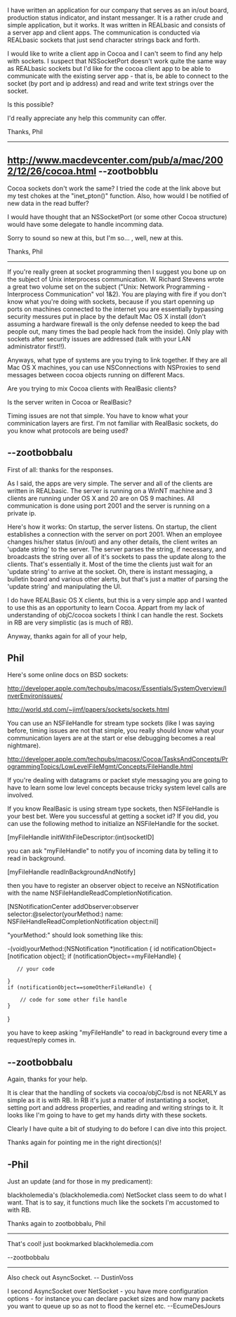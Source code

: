 I have written an application for our company  that serves as an in/out board, production status indicator, and instant messanger.  It is a rather crude and simple application, but it works.  It was written in REALbasic and consists of a server app and client apps.  The communication is conducted via REALbasic sockets that just send character strings back and forth.

I would like to write a client app in Cocoa and I can't seem to find any help with sockets.  I suspect that NSSocketPort doesn't work quite the same way as REALbasic sockets but I'd like for the cocoa client app to be able to communicate with the existing server app - that is, be able to connect to the socket (by port and ip address) and read and write text strings over the socket.

Is this possible?

I'd really appreciate any help this community can offer.

Thanks,
Phil

----

http://www.macdevcenter.com/pub/a/mac/2002/12/26/cocoa.html
--zootbobblu
----
Cocoa sockets don't work the same?  I tried the code at the link above but my test chokes at the "inet_pton()" function.  Also, how would I be notified of new data in the read buffer?

I would have thought that an NSSocketPort (or some other Cocoa structure) would have some delegate to handle incomming data.

Sorry to sound so new at this, but I'm so... , well, new at this.

Thanks,
Phil

----

If you're really green at socket programming then I suggest you bone up on the subject of Unix interprocess communication. W. Richard Stevens wrote a great two volume set on the subject ("Unix: Network Programming - Interprocess Communication" vol 1&2). You are playing with fire if you don't know what you're doing with sockets, because if you start openning up ports on machines connected to the internet you are essentially bypassing security messures put in place by the default Mac OS X install (don't assuming a hardware firewall is the only defense needed to keep the bad people out, many times the bad people hack from the inside). Only play with sockets after security issues are addressed (talk with your LAN administrator first!!). 

Anyways, what type of systems are you trying to link together. If they are all Mac OS X machines, you can use NSConnections with NSProxies to send messages between cocoa objects running on different Macs.

Are you trying to mix Cocoa clients with RealBasic clients?

Is the server writen in Cocoa or RealBasic?

Timing issues are not that simple. You have to know what your comminication layers are first. I'm not familiar with RealBasic sockets, do you know what protocols are being used?

--zootbobbalu
----
First of all:  thanks for the responses.

As I said, the apps are very simple.  The server and all of the clients are written in REALbasic.  The server is running on a WinNT machine and 3 clients are running under OS X  and 20 are on OS 9 machines.  All communication is done using port 2001 and the server is running on a private ip.

Here's how it works:  On startup, the server listens.  On startup, the client establishes a connection with the server on port 2001. When an employee changes his/her status (in/out) and any other details, the client writes an 'update string' to the server.  The server parses the string, if necessary, and broadcasts the string over all of it's sockets  to pass the update along to the clients.  That's essentially it.  Most of the time the clients just wait for an 'update string' to arrive at the socket.  Oh, there is instant messaging, a bulletin board and various other alerts, but that's just a matter of parsing the 'update string' and manipulating the UI.

I do have REALBasic OS X clients, but this is a very simple app and I wanted to use this as an opportunity to learn Cocoa.  Appart from my lack of understanding of objC/cocoa sockets I think I can handle the rest.  Sockets in RB are very simplistic (as is much of RB).

Anyway, thanks again for all of your help,

Phil
----

Here's some online docs on BSD sockets:

http://developer.apple.com/techpubs/macosx/Essentials/SystemOverview/InverEnvironissues/

http://world.std.com/~jimf/papers/sockets/sockets.html


You can use an NSFileHandle for stream type sockets (like I was saying before, timing issues are not that simple, you really should know what your communication layers are at the start or else debugging becomes a real nightmare). 

http://developer.apple.com/techpubs/macosx/Cocoa/TasksAndConcepts/ProgrammingTopics/LowLevelFileMgmt/Concepts/FileHandle.html

If you're dealing with datagrams or packet style messaging you are going to have to learn some low level concepts because tricky system level calls are involved. 

If you know RealBasic is using stream type sockets, then NSFileHandle is your best bet. Were you successful at getting a socket id? If you did, you can use the following method to initialize an NSFileHandle for the socket.

[myFileHandle initWithFileDescriptor:(int)socketID]

you can ask "myFileHandle" to notify you of incoming data by telling it to read in background.

[myFileHandle readInBackgroundAndNotify]

then you have to register an observer object to receive an NSNotification with the name   NSFileHandleReadCompletionNotification. 

    
[NSNotificationCenter addObserver:observer 
                                  selector:@selector(yourMethod:) 
                                  name:  NSFileHandleReadCompletionNotification 
                                  object:nil]


"yourMethod:" should look something like this:

    
-(void)yourMethod:(NSNotification *)notification {
   id notificationObject=[notification object];
   if (notificationObject==myFileHandle) {

       // your code

    }
    if (notificationObject==someOtherFileHandle) {

        // code for some other file handle
    }
}


you have to keep asking "myFileHandle" to read in background every time a request/reply comes in.



--zootbobbalu
----
Again, thanks for your help.

It is clear that the handling of sockets via cocoa/objC/bsd is not NEARLY as simple as it is with RB.  In RB it's just a matter of instantiating a socket, setting port and address properties, and reading and writing strings to it.  It looks like I'm going to have to get my hands dirty with these sockets.

Clearly I have quite a bit of studying to do before I can dive into this project.

Thanks again for pointing me in the right direction(s)!

-Phil
----
Just an update (and for those in my predicament):

blackholemedia's (blackholemedia.com) NetSocket class seem to do what I want.  That is to say, it functions much like the sockets I'm accustomed to with RB.

Thanks again to zootbobbalu,
Phil

----

That's cool! just bookmarked blackholemedia.com

--zootbobbalu

----

Also check out AsyncSocket. -- DustinVoss

I second AsyncSocket over NetSocket - you have more configuration options - for instance you can declare packet sizes and how many packets you want to queue up so as not to flood the kernel etc.  --EcumeDesJours

